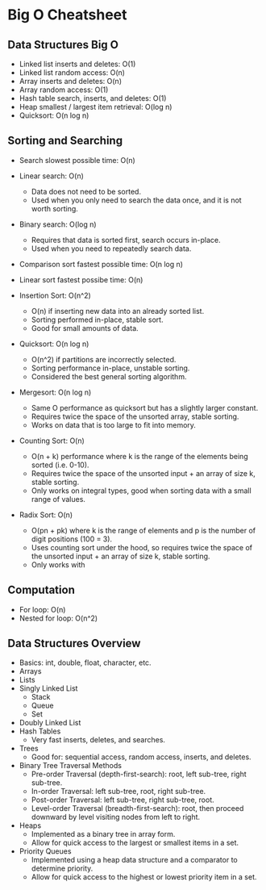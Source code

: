 
# Big O Cheatsheet

## Data Structures Big O
- Linked list inserts and deletes: O(1)
- Linked list random access: O(n)
- Array inserts and deletes: O(n)
- Array random access: O(1)
- Hash table search, inserts, and deletes: O(1)
- Heap smallest / largest item retrieval: O(log n)
- Quicksort: O(n log n)
## Sorting and Searching
- Search slowest possible time: O(n)

- Linear search: O(n)
    - Data does not need to be sorted.
    - Used when you only need to search the data once, and it is not worth sorting.

- Binary search: O(log n)
    - Requires that data is sorted first, search occurs in-place.
    - Used when you need to repeatedly search data.

- Comparison sort fastest possible time: O(n log n)
- Linear sort fastest possibe time: O(n)

- Insertion Sort: O(n^2)
    - O(n) if inserting new data into an already sorted list.
    - Sorting performed in-place, stable sort.
    - Good for small amounts of data.

- Quicksort: O(n log n)
    - O(n^2) if partitions are incorrectly selected.
    - Sorting performance in-place, unstable sorting.
    - Considered the best general sorting algorithm.

- Mergesort: O(n log n)
    - Same O performance as quicksort but has a slightly larger constant.
    - Requires twice the space of the unsorted array, stable sorting.
    - Works on data that is too large to fit into memory.

- Counting Sort: O(n)
    - O(n + k) performance where k is the range of the elements being sorted (i.e. 0-10).
    - Requires twice the space of the unsorted input + an array of size k, stable sorting.
    - Only works on integral types, good when sorting data with a small range of values.

- Radix Sort: O(n)
    - O(pn + pk) where k is the range of elements and p is the number of digit positions (100 = 3).
    - Uses counting sort under the hood, so requires twice the space of the unsorted input + an array of size k, stable sorting.
    - Only works with 

## Computation
- For loop: O(n)
- Nested for loop: O(n^2)

## Data Structures Overview
- Basics: int, double, float, character, etc.
- Arrays
- Lists
- Singly Linked List
    - Stack
    - Queue
    - Set
- Doubly Linked List
- Hash Tables
    - Very fast inserts, deletes, and searches.
- Trees
    - Good for: sequential access, random access, inserts, and deletes.
- Binary Tree Traversal Methods
    - Pre-order Traversal (depth-first-search): root, left sub-tree, right sub-tree.
    - In-order Traversal: left sub-tree, root, right sub-tree.
    - Post-order Traversal: left sub-tree, right sub-tree, root.
    - Level-order Traversal (breadth-first-search): root, then proceed downward by level visiting nodes from left to right.
- Heaps
    - Implemented as a binary tree in array form.
    - Allow for quick access to the largest or smallest items in a set.
- Priority Queues
    - Implemented using a heap data structure and a comparator to determine priority.
    - Allow for quick access to the highest or lowest priority item in a set.

